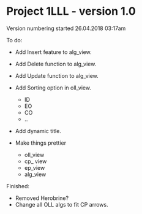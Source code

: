 # Project 1LLL - version 1.0
Version numbering started 26.04.2018 03:17am

To do:
- Add Insert feature to alg_view.
- Add Delete function to alg_view.
- Add Update function to alg_view.
- Add Sorting option in oll_view.
  - ID
  - EO
  - CO
  - ..
- Add dynamic title.

- Make things prettier
  - oll_view
  - cp_ view
  - ep_view
  - alg_view

Finished:

- Removed Herobrine?
- Change all OLL algs to fit CP arrows.
